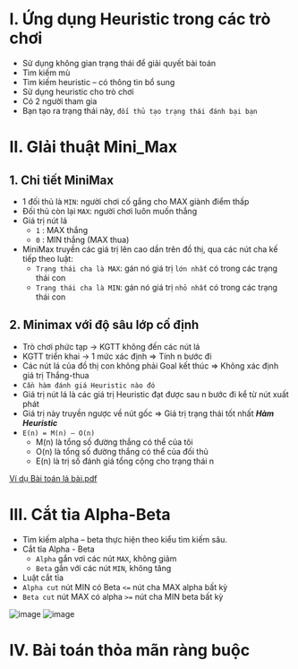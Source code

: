 # I. Ứng dụng Heuristic trong các trò chơi
* Sử dụng không gian trạng thái để giải quyết bài toán
* Tìm kiếm mù
* Tìm kiếm heuristic – có thông tin bổ sung
* Sử dụng heuristic cho trò chơi
* Có 2 người tham gia
* Bạn tạo ra trạng thái này, `đối thủ tạo trạng thái đánh bại bạn`

# II. GIải thuật Mini_Max
## 1. Chi tiết MiniMax
* 1 đối thủ là `MIN`: người chơi cố gắng cho MAX giành điểm thấp
* Đối thủ còn lại `MAX`: người chơi luôn muốn thắng
* Giá trị nút lá
  * `1` : MAX thắng
  * `0` : MIN thắng (MAX thua)
* MiniMax truyền các giá trị lên cao dần trên đồ thị, qua các nút cha kế tiếp theo luật:
  * `Trạng thái cha là MAX`: gán nó giá trị `lớn nhất` có trong các trạng thái con
  * `Trạng thái cha là MIN`: gán nó giá trị `nhỏ nhất` có trong các trạng thái con
## 2. Minimax với độ sâu lớp cố định
* Trò chơi phức tạp -> KGTT không đến các nút lá
* KGTT triển khai -> 1 mức xác định => Tính n bước đi
* Các nút lá của đồ thị con không phải Goal kết thúc => Không xác định giá trị Thắng-thua
* `Cần hàm đánh giá Heuristic nào đó`
* Giá trị nút lá là các giá trị Heuristic đạt được sau n bước đi kể từ nút xuất phát
* Giá trị này truyền ngược về nút gốc => Giá trị trạng thái tốt nhất
***Hàm Heuristic***
* `E(n) = M(n) – O(n)`
  * M(n) là tổng số đường thắng có thể của tôi
  * O(n) là tổng số đường thắng có thể của đối thủ
  * E(n) là trị số đánh giá tổng cộng cho trạng thái n

[Ví dụ Bài toán lá bài.pdf](https://github.com/BuiTranNgocLy/Nhap-mon-TTNT_CT190_CTU/files/7490848/Bai.toan.la.bai.pdf)

# III. Cắt tỉa Alpha-Beta
* Tìm kiếm alpha – beta thực hiện theo kiểu tìm kiếm sâu.
* Cắt tỉa Alpha - Beta
  * `Alpha` gắn vơi các nút `MAX`, không giảm
  * `Beta` gắn với các nút `MIN`, không tăng
* Luật cắt tỉa
* `Alpha cut` nút MIN có Beta `<=` nút cha MAX alpha bất kỳ
* `Beta cut` nút MAX có alpha `>=` nút cha MIN beta bất kỳ 

![image](https://user-images.githubusercontent.com/88178841/140618045-37c0d3b8-c456-413d-8d29-22ce431394c2.png)
![image](https://user-images.githubusercontent.com/88178841/140618098-5276ac4f-910d-46b9-9133-ca06e10daf60.png)

# IV. Bài toán thỏa mãn ràng buộc
